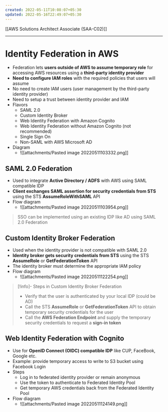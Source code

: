 ```yaml
---
created: 2022-05-11T10:08:07+05:30
updated: 2022-05-16T22:49:07+05:30
---
```

[[AWS Solutions Architect Associate (SAA-C02)]]

---
# Identity Federation in AWS
- Federation lets **users outside of AWS to assume temporary role** for accessing AWS resources using a **third-party identity provider**
- **Need to configure IAM roles** with the required policies that users will assume
- No need to create lAM users (user management by the third-party identity provider)
- Need to setup a trust between identity provider and IAM
- Flavors
	-   SAML 2.0
	-   Custom Identity Broker
	-   Web Identity Federation with Amazon Cognito
	-   Web Identity Federation without Amazon Cognito (not recommended)
	-   Single Sign On
	-   Non-SAML with AWS Microsoft AD
- Diagram
	- ![[attachments/Pasted image 20220511103332.png]]

## SAML 2.0 Federation
- Used to integrate **Active Directory / ADFS** with AWS using SAML compatible IDP
- **Client exchanges SAML assertion for security credentials from STS** using the STS **AssumeRoleWithSAML** API
- Flow diagram
	- ![[attachments/Pasted image 20220511103954.png]]

> SSO can be implemented using an existing IDP like AD using SAML 2.0 Federation

## Custom Identity Broker Federation
- Used when the identity provider is not compatible with SAML 2.0
- **Identity broker gets security credentials from STS** using the STS **AssumeRole** or **GetFederationToken** API
- The identity broker must determine the appropriate lAM policy
- Flow diagram
	- ![[attachments/Pasted image 20220511122254.png]]

> [!info]- Steps in Custom Identity Broker Federation
> -   Verify that the user is authenticated by your local IDP (could be AD)
> -   Call the STS **AssumeRole** or **GetFederationToken** API to obtain temporary security credentials for the user
> -   Call the **AWS Federation Endpoint** and supply the temporary security credentials to request a **sign-in token**

## Web Identity Federation with Cognito
- Use for **OpenID Connect (OIDC) compatible IDP** like CUP, FaceBook, Google etc.
- Example: provide temporary access to write to S3 bucket using Facebook Login
- Steps
    -   Log in to federated identity provider or remain anonymous
    -   Use the token to authenticate to Federated Identity Pool
    -   Get temporary AWS credentials back from the Federated Identity Pool
- Flow diagram
	- ![[attachments/Pasted image 20220511124149.png]]